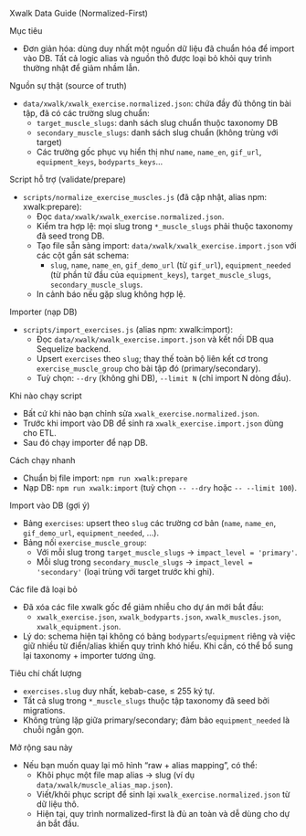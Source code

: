 Xwalk Data Guide (Normalized-First)

Mục tiêu
- Đơn giản hóa: dùng duy nhất một nguồn dữ liệu đã chuẩn hóa để import vào DB. Tất cả logic alias và nguồn thô được loại bỏ khỏi quy trình thường nhật để giảm nhầm lẫn.

Nguồn sự thật (source of truth)
- `data/xwalk/xwalk_exercise.normalized.json`: chứa đầy đủ thông tin bài tập, đã có các trường slug chuẩn:
  - `target_muscle_slugs`: danh sách slug chuẩn thuộc taxonomy DB
  - `secondary_muscle_slugs`: danh sách slug chuẩn (không trùng với target)
  - Các trường gốc phục vụ hiển thị như `name`, `name_en`, `gif_url`, `equipment_keys`, `bodyparts_keys`…

Script hỗ trợ (validate/prepare)
- `scripts/normalize_exercise_muscles.js` (đã cập nhật, alias npm: xwalk:prepare):
  - Đọc `data/xwalk/xwalk_exercise.normalized.json`.
  - Kiểm tra hợp lệ: mọi slug trong `*_muscle_slugs` phải thuộc taxonomy đã seed trong DB.
  - Tạo file sẵn sàng import: `data/xwalk/xwalk_exercise.import.json` với các cột gần sát schema:
    - `slug`, `name`, `name_en`, `gif_demo_url` (từ `gif_url`), `equipment_needed` (từ phần tử đầu của `equipment_keys`), `target_muscle_slugs`, `secondary_muscle_slugs`.
  - In cảnh báo nếu gặp slug không hợp lệ.

Importer (nạp DB)
- `scripts/import_exercises.js` (alias npm: xwalk:import):
  - Đọc `data/xwalk/xwalk_exercise.import.json` và kết nối DB qua Sequelize backend.
  - Upsert `exercises` theo `slug`; thay thế toàn bộ liên kết cơ trong `exercise_muscle_group` cho bài tập đó (primary/secondary).
  - Tuỳ chọn: `--dry` (không ghi DB), `--limit N` (chỉ import N dòng đầu).

Khi nào chạy script
- Bất cứ khi nào bạn chỉnh sửa `xwalk_exercise.normalized.json`.
- Trước khi import vào DB để sinh ra `xwalk_exercise.import.json` dùng cho ETL.
- Sau đó chạy importer để nạp DB.

Cách chạy nhanh
- Chuẩn bị file import: `npm run xwalk:prepare`
- Nạp DB: `npm run xwalk:import` (tuỳ chọn `-- --dry` hoặc `-- --limit 100`).

Import vào DB (gợi ý)
- Bảng `exercises`: upsert theo `slug` các trường cơ bản (`name`, `name_en`, `gif_demo_url`, `equipment_needed`, …).
- Bảng nối `exercise_muscle_group`:
  - Với mỗi slug trong `target_muscle_slugs` → `impact_level = 'primary'`.
  - Mỗi slug trong `secondary_muscle_slugs` → `impact_level = 'secondary'` (loại trùng với target trước khi ghi).

Các file đã loại bỏ
- Đã xóa các file xwalk gốc để giảm nhiễu cho dự án mới bắt đầu:
  - `xwalk_exercise.json`, `xwalk_bodyparts.json`, `xwalk_muscles.json`, `xwalk_equipment.json`.
- Lý do: schema hiện tại không có bảng `bodyparts`/`equipment` riêng và việc giữ nhiều từ điển/alias khiến quy trình khó hiểu. Khi cần, có thể bổ sung lại taxonomy + importer tương ứng.

Tiêu chí chất lượng
- `exercises.slug` duy nhất, kebab-case, ≤ 255 ký tự.
- Tất cả slug trong `*_muscle_slugs` thuộc tập taxonomy đã seed bởi migrations.
- Không trùng lặp giữa primary/secondary; đảm bảo `equipment_needed` là chuỗi ngắn gọn.

Mở rộng sau này
- Nếu bạn muốn quay lại mô hình “raw + alias mapping”, có thể:
  - Khôi phục một file map alias → slug (ví dụ `data/xwalk/muscle_alias_map.json`).
  - Viết/khôi phục script để sinh lại `xwalk_exercise.normalized.json` từ dữ liệu thô.
  - Hiện tại, quy trình normalized-first là đủ an toàn và dễ dùng cho dự án bắt đầu.
